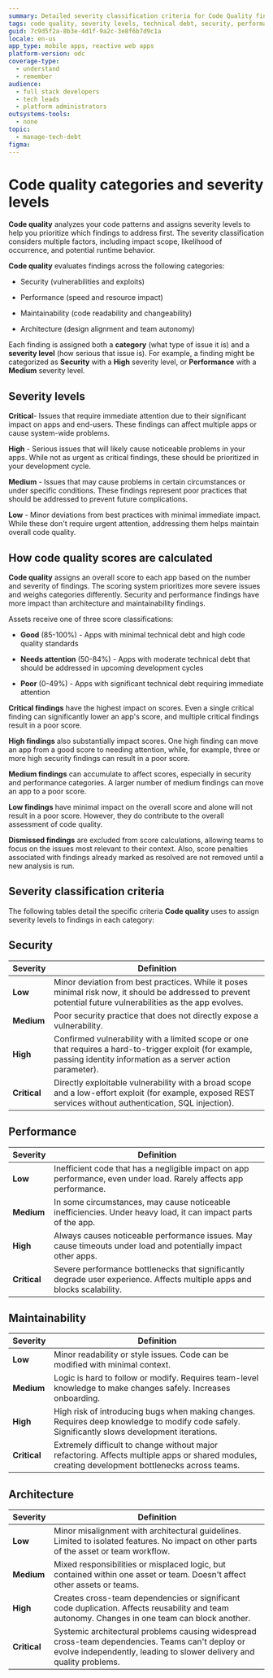 ```yaml
---
summary: Detailed severity classification criteria for Code Quality findings across Security, Performance, Maintainability, and Architecture categories in OutSystems Developer Cloud (ODC).
tags: code quality, severity levels, technical debt, security, performance, maintainability, architecture
guid: 7c9d5f2a-8b3e-4d1f-9a2c-3e8f6b7d9c1a
locale: en-us
app_type: mobile apps, reactive web apps
platform-version: odc
coverage-type:
  - understand
  - remember
audience:
  - full stack developers
  - tech leads
  - platform administrators
outsystems-tools:
  - none
topic:
  - manage-tech-debt
figma:
---
```


# Code quality categories and severity levels

**Code quality** analyzes your code patterns and assigns severity levels to help you prioritize which findings to address first. The severity classification considers multiple factors, including impact scope, likelihood of occurrence, and potential runtime behavior.

**Code quality** evaluates findings across the following categories:

* Security (vulnerabilities and exploits)

* Performance (speed and resource impact)

* Maintainability (code readability and changeability)

* Architecture (design alignment and team autonomy)

Each finding is assigned both a **category** (what type of issue it is) and a **severity level** (how serious that issue is). For example, a finding might be categorized as **Security** with a **High** severity level, or **Performance** with a **Medium** severity level.

## Severity levels

**Critical**- Issues that require immediate attention due to their significant impact on apps and end-users. These findings can affect multiple apps or cause system-wide problems.

**High** - Serious issues that will likely cause noticeable problems in your apps. While not as urgent as critical findings, these should be prioritized in your development cycle.

**Medium** - Issues that may cause problems in certain circumstances or under specific conditions. These findings represent poor practices that should be addressed to prevent future complications.

**Low** - Minor deviations from best practices with minimal immediate impact. While these don't require urgent attention, addressing them helps maintain overall code quality.

## How code quality scores are calculated

**Code quality** assigns an overall score to each app based on the number and severity of findings. The scoring system prioritizes more severe issues and weighs categories differently. Security and performance findings have more impact than architecture and maintainability findings.

Assets receive one of three score classifications:

* **Good** (85-100%) - Apps with minimal technical debt and high code quality standards

* **Needs attention** (50-84%) - Apps with moderate technical debt that should be addressed in upcoming development cycles

* **Poor** (0-49%) - Apps with significant technical debt requiring immediate attention

**Critical findings** have the highest impact on scores. Even a single critical finding can significantly lower an app's score, and multiple critical findings result in a poor score.

**High findings** also substantially impact scores. One high finding can move an app from a good score to needing attention, while, for example, three or more high security findings can result in a poor score.

**Medium findings** can accumulate to affect scores, especially in security and performance categories. A larger number of medium findings can move an app to a poor score.

**Low findings** have minimal impact on the overall score and alone will not result in a poor score. However, they do contribute to the overall assessment of code quality.

**Dismissed findings** are excluded from score calculations, allowing teams to focus on the issues most relevant to their context. Also, score penalties associated with findings already marked as resolved are not removed until a new analysis is run.

## Severity classification criteria

The following tables detail the specific criteria **Code quality** uses to assign severity levels to findings in each category:

## Security

| Severity | Definition |
|----------|------------|
| **Low** | Minor deviation from best practices. While it poses minimal risk now, it should be addressed to prevent potential future vulnerabilities as the app evolves.|
| **Medium** | Poor security practice that does not directly expose a vulnerability.|
| **High** | Confirmed vulnerability with a limited scope or one that requires a hard-to-trigger exploit (for example, passing identity information as a server action parameter). |
| **Critical** | Directly exploitable vulnerability with a broad scope and a low-effort exploit (for example, exposed REST services without authentication, SQL injection).|

## Performance

| Severity | Definition |
|----------|------------|
| **Low** | Inefficient code that has a negligible impact on app performance, even under load. Rarely affects app performance. |
| **Medium** | In some circumstances, may cause noticeable inefficiencies. Under heavy load, it can impact parts of the app. |
| **High** | Always causes noticeable performance issues. May cause timeouts under load and potentially impact other apps.|
| **Critical** | Severe performance bottlenecks that significantly degrade user experience. Affects multiple apps and blocks scalability. |

## Maintainability

| Severity | Definition |
|----------|------------|
| **Low** | Minor readability or style issues. Code can be modified with minimal context. |
| **Medium** | Logic is hard to follow or modify. Requires team-level knowledge to make changes safely. Increases onboarding. |
| **High** | High risk of introducing bugs when making changes. Requires deep knowledge to modify code safely. Significantly slows development iterations. |
| **Critical** | Extremely difficult to change without major refactoring. Affects multiple apps or shared modules, creating development bottlenecks across teams. |

## Architecture

| Severity | Definition |
|----------|------------|
| **Low** | Minor misalignment with architectural guidelines. Limited to isolated features. No impact on other parts of the asset or team workflow.|
| **Medium** | Mixed responsibilities or misplaced logic, but contained within one asset or team. Doesn't affect other assets or teams.|
| **High** | Creates cross-team dependencies or significant code duplication. Affects reusability and team autonomy. Changes in one team can block another. |
| **Critical** | Systemic architectural problems causing widespread cross-team dependencies. Teams can't deploy or evolve independently, leading to slower delivery and quality problems.|

